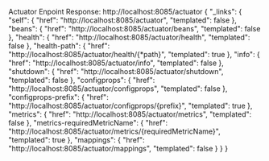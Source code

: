 Actuator Enpoint Response:
http://localhost:8085/actuator
{
	"_links": {
		"self": {
			"href": "http://localhost:8085/actuator",
			"templated": false
		},
		"beans": {
			"href": "http://localhost:8085/actuator/beans",
			"templated": false
		},
		"health": {
			"href": "http://localhost:8085/actuator/health",
			"templated": false
		},
		"health-path": {
			"href": "http://localhost:8085/actuator/health/{*path}",
			"templated": true
		},
		"info": {
			"href": "http://localhost:8085/actuator/info",
			"templated": false
		},
		"shutdown": {
			"href": "http://localhost:8085/actuator/shutdown",
			"templated": false
		},
		"configprops": {
			"href": "http://localhost:8085/actuator/configprops",
			"templated": false
		},
		"configprops-prefix": {
			"href": "http://localhost:8085/actuator/configprops/{prefix}",
			"templated": true
		},
		"metrics": {
			"href": "http://localhost:8085/actuator/metrics",
			"templated": false
		},
		"metrics-requiredMetricName": {
			"href": "http://localhost:8085/actuator/metrics/{requiredMetricName}",
			"templated": true
		},
		"mappings": {
			"href": "http://localhost:8085/actuator/mappings",
			"templated": false
		}
	}
}
